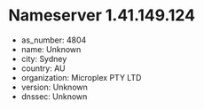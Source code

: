 # Nameserver 1.41.149.124

* as_number: 4804
* name: Unknown
* city: Sydney
* country: AU
* organization: Microplex PTY LTD
* version: Unknown
* dnssec: Unknown
